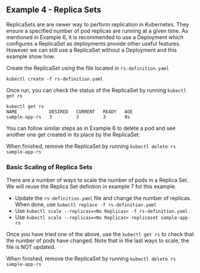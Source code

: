 ## Example 4 - Replica Sets

ReplicaSets are are newer way to perform replication in Kubernetes. They ensure a specified number of pod replicas are running at a given time. As mentioned in Example 6, it is recommended to use a Deployment which configures a ReplicaSet as deployments provide other useful features. However we can still use a ReplicaSet without a Deployment and this example show how.

Create the ReplicaSet using the file located in `rs-definition.yaml`

`kubectl create -f rs-definition.yaml`

Once run, you can check the status of the ReplicaSet by running `kubectl get rs`

```
kubectl get rs
NAME            DESIRED   CURRENT   READY   AGE
sample-app-rs   3         3         3       9s
```

You can follow similar steps as in Example 6 to delete a pod and see another one get created in its place by the ReplicaSet.

When finished, remove the ReplicaSet by running `kubectl delete rs sample-app-rs`

### Basic Scaling of Replica Sets

There are a number of ways to scale the number of pods in a Replica Set.
We will reuse the Replica Set defintion in example 7 fot this example.

- Update the `rs-definition.yaml` file and change the number of replicas. When done, use `kubectl replace -f rs-definition.yaml`
- Use `kubectl scale --replicas=<No Replicas> -f rs-definition.yaml`
- Use `kubectl scale --replicas=<No Replicas> replicaset sample-app-rs`

Once you have tried one of the above, use the `kubectl get rs` to check that the number of pods have changed. Note that in the last ways to scale, the file is NOT updated.

When finished, remove the ReplicaSet by running `kubectl delete rs sample-app-rs`